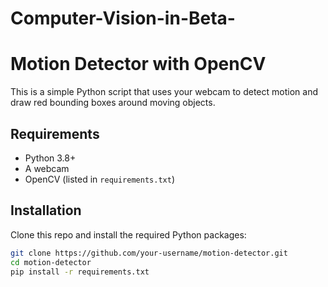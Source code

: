 # Computer-Vision-in-Beta-
# Motion Detector with OpenCV

This is a simple Python script that uses your webcam to detect motion and draw red bounding boxes around moving objects.

## Requirements

- Python 3.8+  
- A webcam  
- OpenCV (listed in `requirements.txt`)

## Installation

Clone this repo and install the required Python packages:

```bash
git clone https://github.com/your-username/motion-detector.git
cd motion-detector
pip install -r requirements.txt
